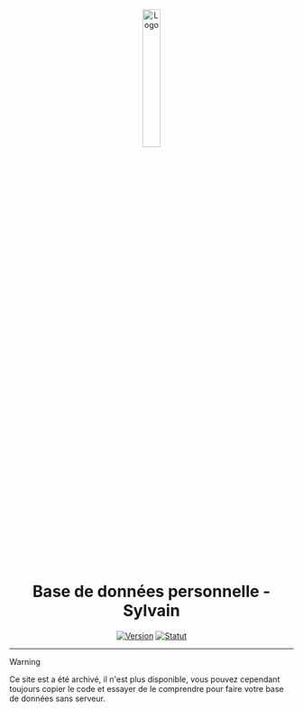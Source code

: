 <div align="center">
  <a href="https://github.com/20syldev/old-database"><img src="https://github.com/20syldev/old-database/blob/master/src/database.ico" alt="Logo" width="25%" height="auto"></a>

  # Base de données personnelle - Sylvain
  [![Version](https://custom-icon-badges.demolab.com/badge/Version%20:-v1.0.4-3857ab?logo=20syldb&labelColor=23272A)](https://github.com/20syldev/old-database/releases/latest)
  [![Statut](https://img.shields.io/badge/Statut%20:-Archivé-e39f1b?labelColor=23272A)](https://github.com/20syldev/old-database)
</div>

---

> [!WARNING]
> Ce site est a été archivé, il n'est plus disponible, vous pouvez cependant toujours copier le code et essayer de le comprendre pour faire votre base de données sans serveur.
